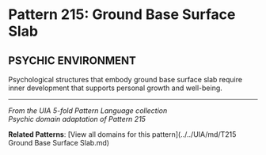 # Pattern 215: Ground Base Surface Slab

## PSYCHIC ENVIRONMENT

Psychological structures that embody ground base surface slab require inner development that supports personal growth and well-being.

---

*From the UIA 5-fold Pattern Language collection*  
*Psychic domain adaptation of Pattern 215*

**Related Patterns**: [View all domains for this pattern](../../UIA/md/T215 Ground Base Surface Slab.md)